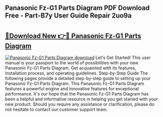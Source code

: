 ## Panasonic Fz-G1 Parts Diagram PDF Download Free - Part-B7y User Guide Repair 2uo9a

# <h2><a href="http://dfhst4n.blite.top/?on=Panasonic+Fz-G1+Parts+Diagram">🔗Download New 👉🔴 Panasonic Fz-G1 Parts Diagram</a></h2>

[![Panasonic Fz-G1 Parts Diagram download](https://i.imgur.com/lujVjoI.png)](http://dfhst4n.blite.top/?on=Panasonic+Fz-G1+Parts+Diagram)
Let's Get Started! This user manual is your passport to the world of possibilities with your new Panasonic Fz-G1 Parts Diagram. Get acquainted with its features, installation process, and operating guidelines. Step-by-Step Guide The following pages provide a detailed step-by-step guide to setting up your Panasonic Fz-G1 Parts Diagram. This Panasonic Fz-G1 Parts Diagram features a powerful engine and innovative features for exceptional performance. It's our hope that the Panasonic Fz-G1 Parts Diagram has been a helpful and informative resource in helping you get started with your new product. Should you require any assistance or clarification, please do not hesitate to contact our customer support team.
